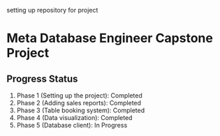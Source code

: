 setting up repository for project

# Meta Database Engineer Capstone Project
## Progress Status

1. Phase 1 (Setting up the project): Completed
2. Phase 2 (Adding sales reports): Completed
3. Phase 3 (Table booking system): Completed
4. Phase 4 (Data visualization): Completed
5. Phase 5 (Database client): In Progress
